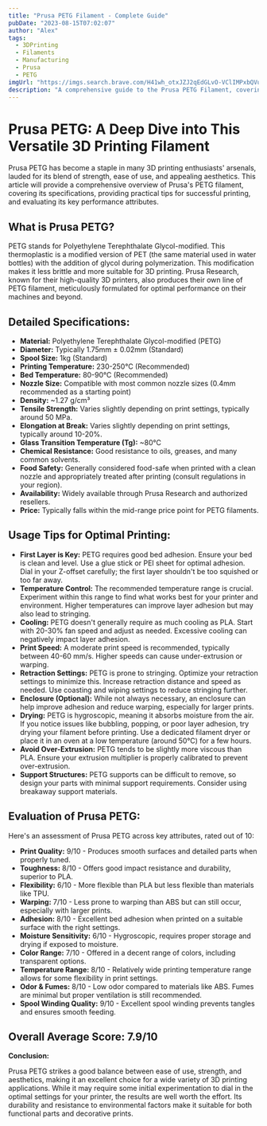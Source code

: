 ```yaml
---
title: "Prusa PETG Filament - Complete Guide"
pubDate: "2023-08-15T07:02:07"
author: "Alex"
tags:
  - 3DPrinting
  - Filaments
  - Manufacturing
  - Prusa
  - PETG
imgUrl: "https://imgs.search.brave.com/H41wh_otxJZJ2qEdGLvO-VClIMPxbQVut3ZPpvwsn4Y/rs:fit:860:0:0:0/g:ce/aHR0cHM6Ly9tLm1l/ZGlhLWFtYXpvbi5j/b20vaW1hZ2VzL0kv/NDFKb1NrOXF2MEwu/anBn"
description: "A comprehensive guide to the Prusa PETG Filament, covering specifications, usage tips, and comparisons with similar products."
---
```


# Prusa PETG: A Deep Dive into This Versatile 3D Printing Filament

Prusa PETG has become a staple in many 3D printing enthusiasts' arsenals, lauded for its blend of strength, ease of use, and appealing aesthetics. This article will provide a comprehensive overview of Prusa's PETG filament, covering its specifications, providing practical tips for successful printing, and evaluating its key performance attributes.

## What is Prusa PETG?

PETG stands for Polyethylene Terephthalate Glycol-modified. This thermoplastic is a modified version of PET (the same material used in water bottles) with the addition of glycol during polymerization. This modification makes it less brittle and more suitable for 3D printing. Prusa Research, known for their high-quality 3D printers, also produces their own line of PETG filament, meticulously formulated for optimal performance on their machines and beyond.

## Detailed Specifications:

*   **Material:** Polyethylene Terephthalate Glycol-modified (PETG)
*   **Diameter:** Typically 1.75mm ± 0.02mm (Standard)
*   **Spool Size:** 1kg (Standard)
*   **Printing Temperature:** 230-250°C (Recommended)
*   **Bed Temperature:** 80-90°C (Recommended)
*   **Nozzle Size:** Compatible with most common nozzle sizes (0.4mm recommended as a starting point)
*   **Density:** ~1.27 g/cm³
*   **Tensile Strength:** Varies slightly depending on print settings, typically around 50 MPa.
*   **Elongation at Break:** Varies slightly depending on print settings, typically around 10-20%.
*   **Glass Transition Temperature (Tg):** ~80°C
*   **Chemical Resistance:** Good resistance to oils, greases, and many common solvents.
*   **Food Safety:** Generally considered food-safe when printed with a clean nozzle and appropriately treated after printing (consult regulations in your region).
*   **Availability:** Widely available through Prusa Research and authorized resellers.
*   **Price:** Typically falls within the mid-range price point for PETG filaments.

## Usage Tips for Optimal Printing:

*   **First Layer is Key:** PETG requires good bed adhesion. Ensure your bed is clean and level. Use a glue stick or PEI sheet for optimal adhesion. Dial in your Z-offset carefully; the first layer shouldn't be too squished or too far away.
*   **Temperature Control:** The recommended temperature range is crucial. Experiment within this range to find what works best for your printer and environment. Higher temperatures can improve layer adhesion but may also lead to stringing.
*   **Cooling:** PETG doesn't generally require as much cooling as PLA. Start with 20-30% fan speed and adjust as needed. Excessive cooling can negatively impact layer adhesion.
*   **Print Speed:** A moderate print speed is recommended, typically between 40-60 mm/s. Higher speeds can cause under-extrusion or warping.
*   **Retraction Settings:** PETG is prone to stringing. Optimize your retraction settings to minimize this. Increase retraction distance and speed as needed. Use coasting and wiping settings to reduce stringing further.
*   **Enclosure (Optional):** While not always necessary, an enclosure can help improve adhesion and reduce warping, especially for larger prints.
*   **Drying:** PETG is hygroscopic, meaning it absorbs moisture from the air. If you notice issues like bubbling, popping, or poor layer adhesion, try drying your filament before printing. Use a dedicated filament dryer or place it in an oven at a low temperature (around 50°C) for a few hours.
*   **Avoid Over-Extrusion:** PETG tends to be slightly more viscous than PLA. Ensure your extrusion multiplier is properly calibrated to prevent over-extrusion.
*   **Support Structures:** PETG supports can be difficult to remove, so design your parts with minimal support requirements. Consider using breakaway support materials.

## Evaluation of Prusa PETG:

Here's an assessment of Prusa PETG across key attributes, rated out of 10:

*   **Print Quality:** 9/10 - Produces smooth surfaces and detailed parts when properly tuned.
*   **Toughness:** 8/10 - Offers good impact resistance and durability, superior to PLA.
*   **Flexibility:** 6/10 - More flexible than PLA but less flexible than materials like TPU.
*   **Warping:** 7/10 - Less prone to warping than ABS but can still occur, especially with larger prints.
*   **Adhesion:** 8/10 - Excellent bed adhesion when printed on a suitable surface with the right settings.
*   **Moisture Sensitivity:** 6/10 - Hygroscopic, requires proper storage and drying if exposed to moisture.
*   **Color Range:** 7/10 - Offered in a decent range of colors, including transparent options.
*   **Temperature Range:** 8/10 - Relatively wide printing temperature range allows for some flexibility in print settings.
*   **Odor & Fumes:** 8/10 - Low odor compared to materials like ABS. Fumes are minimal but proper ventilation is still recommended.
*   **Spool Winding Quality:** 9/10 - Excellent spool winding prevents tangles and ensures smooth feeding.

## Overall Average Score: 7.9/10

**Conclusion:**

Prusa PETG strikes a good balance between ease of use, strength, and aesthetics, making it an excellent choice for a wide variety of 3D printing applications. While it may require some initial experimentation to dial in the optimal settings for your printer, the results are well worth the effort. Its durability and resistance to environmental factors make it suitable for both functional parts and decorative prints.
